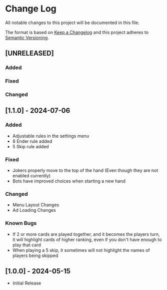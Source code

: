 # Change Log
All notable changes to this project will be documented in this file.
 
The format is based on [Keep a Changelog](http://keepachangelog.com/)
and this project adheres to [Semantic Versioning](http://semver.org/).

## [UNRELEASED]

### Added

### Fixed

### Changed


## [1.1.0] - 2024-07-06

### Added
- Adjustable rules in the settings menu
- 8 Ender rule added
- 5 Skip rule added

### Fixed
- Jokers properly move to the top of the hand (Even though they are not enabled currently)
- Bots have improved choices when starting a new hand

### Changed
- Menu Layout Changes
- Ad Loading Changes

### Known Bugs
- If 2 or more cards are played together, and it becomes the players turn, it will highlight cards of higher ranking, even if you don't have enough to play that card
- When playing a 5 skip, it sometimes will not highlight the names of players being skipped


## [1.0.0] - 2024-05-15

- Initial Release